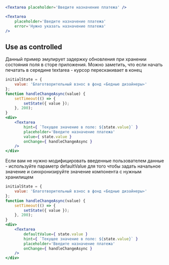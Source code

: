 ```jsx
<Textarea placeholder='Введите назначение платежа' />
```

```jsx
<Textarea
    placeholder='Введите назначение платежа'
    error='Нужно указать назначение платежа'
/>
```

## Use as controlled
Данный пример эмулирует задержку обновления при хранении состояния поля в сторе приложения.
Можно заметить, что если начать печатать в середине textarea - курсор перескакивает в конец
```jsx
initialState = {
    value: 'Благотворительный взнос в фонд «Бедные дизайнеры»'
};
function handleChangeAsync(value) {
    setTimeout(() => {
        setState({ value });
    }, 200);
}
<div>
    <Textarea
        hint={ `Текущее значение в поле: ${state.value}` }
        placeholder='Введите назначение платежа'
        value={ state.value }
        onChange={ handleChangeAsync }
    />
</div>
```
Если вам не нужно модифицировать введенные пользователем данные -
используйте параметр defaultValue для того чтобы задать начальное значение
и синхронизируйте значение компонента с нужным хранилищем
```jsx
initialState = {
    value: 'Благотворительный взнос в фонд «Бедные дизайнеры»'
};
function handleChangeAsync(value) {
    setTimeout(() => {
        setState({ value });
    }, 200);
}
<div>
    <Textarea
        defaultValue={ state.value }
        hint={ `Текущее значение в поле: ${state.value}` }
        placeholder='Введите назначение платежа'
        onChange={ handleChangeAsync }
    />
</div>
```
